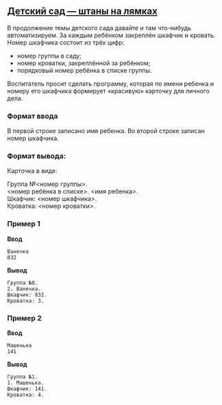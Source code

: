 ## [Детский сад — штаны на лямках](../../../solutions/2.1/21_j.py)

В продолжение темы детского сада давайте и там что-нибудь автоматизируем.
За каждым ребёнком закреплён шкафчик и кровать. Номер шкафчика состоит из трёх цифр:

- номер группы в саду;
- номер кроватки, закреплённой за ребёнком;
- порядковый номер ребёнка в списке группы.

Воспитатель просит сделать программу, которая по имени ребенка и номеру его шкафчика формирует «красивую» карточку для личного дела.

### Формат ввода

В первой строке записано имя ребенка.
Во второй строке записан номер шкафчика.

### Формат вывода:

Карточка в виде:

Группа №<номер группы>.  
<номер ребёнка в списке>. <имя ребенка>.  
Шкафчик: <номер шкафчика>.  
Кроватка: <номер кроватки>.

### Пример 1

**Ввод**
```plaintext
Ванечка
832
```

**Вывод**
```plaintext
Группа №8.
2. Ванечка.
Шкафчик: 832.
Кроватка: 3.
```

### Пример 2

**Ввод**
```plaintext
Машенька
141
```

**Вывод**
```plaintext
Группа №1.
1. Машенька.
Шкафчик: 141.
Кроватка: 4.
```
